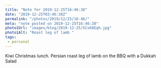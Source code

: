 ```yaml
---
title: "Note for 2019-12-25T16:46:38"
date: "2019-12-25T03:46:38Z"
permalink: "/photos/2019/12/25/16-46/"
meta: "note posted on 2019-12-25T16:46:38"
photo1Url: "images/blog/2019-12-25/5Cx68Eqh.jpg"
photo1Alt: "Roast leg of lamb "
tags:
 - personal
---
```

Kiwi Christmas lunch. Persian roast leg of lamb on the BBQ with a Dukkah Salad
